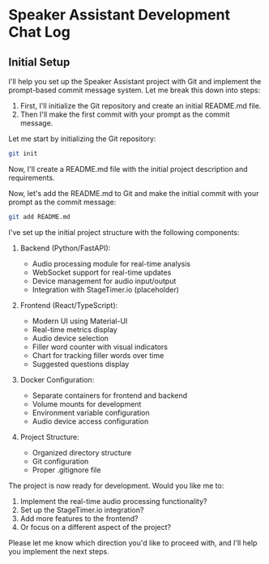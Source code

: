 # Speaker Assistant Development Chat Log

## Initial Setup

I'll help you set up the Speaker Assistant project with Git and implement the prompt-based commit message system. Let me break this down into steps:

1. First, I'll initialize the Git repository and create an initial README.md file.
2. Then I'll make the first commit with your prompt as the commit message.

Let me start by initializing the Git repository:
```bash
git init
```

Now, I'll create a README.md file with the initial project description and requirements.

Now, let's add the README.md to Git and make the initial commit with your prompt as the commit message:
```bash
git add README.md
```

I've set up the initial project structure with the following components:

1. Backend (Python/FastAPI):
   - Audio processing module for real-time analysis
   - WebSocket support for real-time updates
   - Device management for audio input/output
   - Integration with StageTimer.io (placeholder)

2. Frontend (React/TypeScript):
   - Modern UI using Material-UI
   - Real-time metrics display
   - Audio device selection
   - Filler word counter with visual indicators
   - Chart for tracking filler words over time
   - Suggested questions display

3. Docker Configuration:
   - Separate containers for frontend and backend
   - Volume mounts for development
   - Environment variable configuration
   - Audio device access configuration

4. Project Structure:
   - Organized directory structure
   - Git configuration
   - Proper .gitignore file

The project is now ready for development. Would you like me to:
1. Implement the real-time audio processing functionality?
2. Set up the StageTimer.io integration?
3. Add more features to the frontend?
4. Or focus on a different aspect of the project?

Please let me know which direction you'd like to proceed with, and I'll help you implement the next steps. 